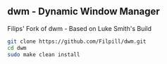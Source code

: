dwm - Dynamic Window Manager
----------------------------------------
Filips' Fork of dwm - Based on Luke Smith's Build

```bash
git clone https://github.com/Filpill/dwm.git
cd dwm
sudo make clean install
```
